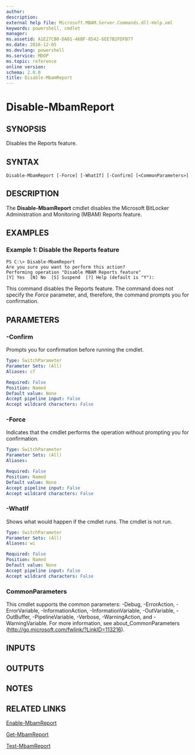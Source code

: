 ```yaml
---
author: 
description: 
external help file: Microsoft.MBAM.Server.Commands.dll-Help.xml
keywords: powershell, cmdlet
manager: 
ms.assetid: A1E27CB0-DA01-46BF-8542-6EE7B2FDFB77
ms.date: 2016-12-05
ms.devlang: powershell
ms.service: MDOP
ms.topic: reference
online version: 
schema: 2.0.0
title: Disable-MbamReport
---
```


# Disable-MbamReport

## SYNOPSIS
Disables the Reports feature.

## SYNTAX

```
Disable-MbamReport [-Force] [-WhatIf] [-Confirm] [<CommonParameters>]
```

## DESCRIPTION
The **Disable-MbamReport** cmdlet disables the Microsoft BitLocker Administration and Monitoring (MBAM) Reports feature.

## EXAMPLES

### Example 1: Disable the Reports feature
```
PS C:\> Disable-MbamReport
Are you sure you want to perform this action?
Performing operation "Disable MBAM Reports feature"
[Y] Yes  [N] No  [S] Suspend  [?] Help (default is "Y"):
```

This command disables the Reports feature.
The command does not specify the *Force* parameter, and, therefore, the command prompts you for confirmation.

## PARAMETERS

### -Confirm
Prompts you for confirmation before running the cmdlet.

```yaml
Type: SwitchParameter
Parameter Sets: (All)
Aliases: cf

Required: False
Position: Named
Default value: None
Accept pipeline input: False
Accept wildcard characters: False
```

### -Force
Indicates that the cmdlet performs the operation without prompting you for confirmation.

```yaml
Type: SwitchParameter
Parameter Sets: (All)
Aliases: 

Required: False
Position: Named
Default value: None
Accept pipeline input: False
Accept wildcard characters: False
```

### -WhatIf
Shows what would happen if the cmdlet runs. The cmdlet is not run.

```yaml
Type: SwitchParameter
Parameter Sets: (All)
Aliases: wi

Required: False
Position: Named
Default value: None
Accept pipeline input: False
Accept wildcard characters: False
```

### CommonParameters
This cmdlet supports the common parameters: -Debug, -ErrorAction, -ErrorVariable, -InformationAction, -InformationVariable, -OutVariable, -OutBuffer, -PipelineVariable, -Verbose, -WarningAction, and -WarningVariable. For more information, see about_CommonParameters (http://go.microsoft.com/fwlink/?LinkID=113216).

## INPUTS

## OUTPUTS

## NOTES

## RELATED LINKS

[Enable-MbamReport](enable-mbamreport.md)

[Get-MbamReport](get-mbamreport.md)

[Test-MbamReport](test-mbamreport.md)


